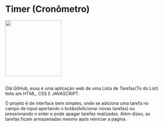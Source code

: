 <h1>Timer (Cronômetro)</h1>
<div>
  <img height="180em" src="https://user-images.githubusercontent.com/98619044/191384286-42ffe889-8aa7-459a-94d6-304868f2b4b1.png">
</div><br>

<p>Olá GitHub, essa é uma aplicação web de uma Lista de Tarefas(To do List) feito em HTML, CSS E JAVASCRIPT.</p>
<p>O projeto é de interface bem simples, onde se adiciona uma tarefa no campo de input apertando o botão(Adicionar novas tarefas) ou pressionando o enter e pode apagar tarefas realizadas. Além disso, as tarefas ficam armazenadas mesmo após reiniciar a página.</p>
